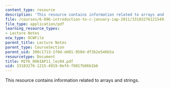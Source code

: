 ```yaml
---
content_type: resource
description: 'This resource contains information related to arrays and strings. '
file: /courses/6-096-introduction-to-c-january-iap-2011/33183276121549190ef4f8017b06b1b6_MIT6_096IAP11_lec04.pdf
file_type: application/pdf
learning_resource_types:
- Lecture Notes
ocw_type: OCWFile
parent_title: Lecture Notes
parent_type: CourseSection
parent_uid: 390c1713-1f0d-dd01-950d-df3b2e546b5a
resourcetype: Document
title: MIT6_096IAP11_lec04.pdf
uid: 33183276-1215-4919-0ef4-f8017b06b1b6
---
```

This resource contains information related to arrays and strings. 

